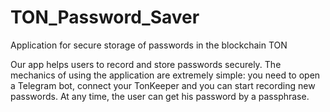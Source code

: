 # TON_Password_Saver

Application for secure storage of passwords in the blockchain TON

Our app helps users to record and store passwords securely. The mechanics of using the application are extremely simple: you need to open a Telegram bot, connect your TonKeeper and you can start recording new passwords. At any time, the user can get his password by a passphrase.
